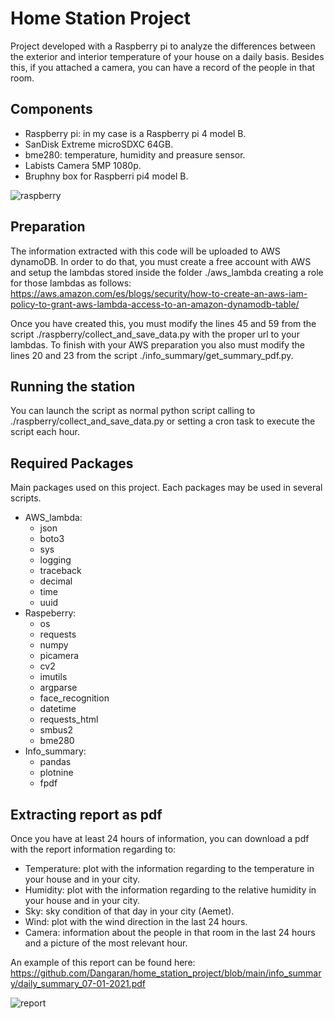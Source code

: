 # Home Station Project
Project developed with a Raspberry pi to analyze the differences between the exterior and interior temperature of your house on a daily basis. Besides this, if you attached a camera, you can have a record of the people in that room.

## Components
  - Raspberry pi: in my case is a Raspberry pi 4 model B.
  - SanDisk Extreme microSDXC 64GB.
  - bme280: temperature, humidity and preasure sensor.
  - Labists Camera 5MP 1080p.
  - Bruphny box for Raspberri pi4 model B.

![raspberry](https://i.ibb.co/QnHLxRJ/raspberry.jpg)

## Preparation
The information extracted with this code will be uploaded to AWS dynamoDB. In order to do that, you must create a free account with AWS and setup the lambdas stored inside the folder ./aws_lambda creating a role for those lambdas as follows: https://aws.amazon.com/es/blogs/security/how-to-create-an-aws-iam-policy-to-grant-aws-lambda-access-to-an-amazon-dynamodb-table/

Once you have created this, you must modify the lines 45 and 59 from the script ./raspberry/collect_and_save_data.py with the proper url to your lambdas. To finish with your AWS preparation you also must modify the lines 20 and 23 from the script ./info_summary/get_summary_pdf.py.

## Running the station
You can launch the script as normal python script calling to ./raspberry/collect_and_save_data.py or setting a cron task to execute the script each hour.

## Required Packages
Main packages used on this project. Each packages may be used in several scripts.
  - AWS_lambda:
      - json
      - boto3
      - sys
      - logging
      - traceback
      - decimal
      - time 
      - uuid
  - Raspeberry:
      - os
      - requests 
      - numpy
      - picamera
      - cv2
      - imutils
      - argparse
      - face_recognition
      - datetime
      - requests_html 
      - smbus2
      - bme280
  - Info_summary:
      - pandas
      - plotnine
      - fpdf

## Extracting report as pdf
Once you have at least 24 hours of information, you can download a pdf with the report information regarding to:
 - Temperature: plot with the information regarding to the temperature in your house and in your city.
 - Humidity: plot with the information regarding to the relative humidity in your house and in your city.
 - Sky: sky condition of that day in your city (Aemet).
 - Wind: plot with the wind direction in the last 24 hours.
 - Camera: information about the people in that room in the last 24 hours and a picture of the most relevant hour.

An example of this report can be found here: 
https://github.com/Dangaran/home_station_project/blob/main/info_summary/daily_summary_07-01-2021.pdf

![report](https://i.ibb.co/wYqFZnQ/image.png)
